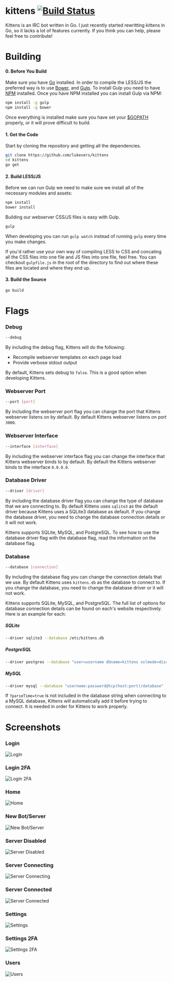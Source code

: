 # kittens [![Build Status](https://travis-ci.org/lukevers/kittens.png?branch=master)](https://travis-ci.org/lukevers/kittens)

Kittens is an IRC bot written in Go. I just recently started rewritting kittens in Go, so it lacks a lot of features currently. If you think you can help, please feel free to contribute!

# Building

#### 0. Before You Build

Make sure you have [Go](http://golang.org/) installed. In order to compile the LESS/JS the preferred way is to use [Bower](http://bower.io/), and [Gulp](http://gulpjs.com/). To install Gulp you need to have [NPM](https://www.npmjs.org/) installed. Once you have NPM installed you can install Gulp via NPM:

```bash
npm install -g gulp
npm install -g bower
```

Once everything is installed make sure you have set your [$GOPATH](http://golang.org/doc/code.html#GOPATH) properly, or it will prove difficult to build.

#### 1. Get the Code

Start by cloning the repository and getting all the dependencies.

```bash
git clone https://github.com/lukevers/kittens
cd kittens
go get
```

#### 2. Build LESS/JS

Before we can run Gulp we need to make sure we install all of the necessary modules and assets:

```bash
npm install
bower install
```

Building our webserver CSS/JS files is easy with Gulp.

```bash
gulp
```

When developing you can run `gulp watch` instead of running `gulp` every time you make changes.

If you'd rather use your own way of compiling LESS to CSS and concating all the CSS files into one file and JS files into one file, feel free. You can checkout `gulpfile.js` in the root of the directory to find out where these files are located and where they end up.

#### 3. Build the Source

```bash
go build
```

# Flags

### Debug

```bash
--debug
```

By including the debug flag, Kittens will do the following:

* Recompile webserver templates on each page load
* Provide verbose stdout output

By default, Kittens sets debug to `false`. This is a good option when developing Kittens.


### Webserver Port

```bash
--port [port]
```

By including the webserver port flag you can change the port that Kittens webserver listens on by default. By default Kittens webserver listens on port `3000`.

### Webserver Interface

```bash
--interface [interface]
```

By including the webserver interface flag you can change the interface that Kittens webserver binds to by default. By default the Kittens webserver binds to the interface `0.0.0.0`.

### Database Driver

```bash
--driver [driver]
```

By including the database driver flag you can change the type of database that we are connecting to. By default Kittens uses `sqlite3` as the default driver because Kittens uses a SQLite3 database as default. If you change the database driver, you need to change the database connection details or it will not work.

Kittens supports SQLite, MySQL, and PostgreSQL. To see how to use the database driver flag with the database flag, read the information on the database flag.

### Database

```bash
--database [connection]
```

By including the database flag you can change the connection details that we use. By default Kittens uses `kittens.db` as the database to connect to. If you change the database, you need to change the database driver or it will not work. 

Kittens supports SQLite, MySQL, and PostgreSQL. The full list of options for database connection details can be found on each's website respectively. Here is an example for each:

##### SQLite

```bash
--driver sqlite3 --database /etc/kittens.db
```

##### PostgreSQL

```bash
--driver postgres --database "user=username dbname=kittens sslmode=disable"
```

##### MySQL

```bash
--driver mysql --database "username:password@tcp(host:port)/database"
```

If `?parseTime=true` is not included in the database string when connecting to a MySQL database, Kittens will automatically add it before trying to connect. It is needed in order for Kittens to work properly.

# Screenshots

### Login

![Login](http://blog.lukevers.com/content/images/2014/Sep/login-2.png)

### Login 2FA

![Login 2FA](http://blog.lukevers.com/content/images/2014/Sep/2fa-1.png)

### Home

![Home](http://blog.lukevers.com/content/images/2014/Sep/home-1.png)

### New Bot/Server

![New Bot/Server](http://blog.lukevers.com/content/images/2014/Sep/newserver-1.png)

### Server Disabled

![Server Disabled](http://blog.lukevers.com/content/images/2014/Sep/serverdisabled.png)

### Server Connecting

![Server Connecting](http://blog.lukevers.com/content/images/2014/Sep/serverconnecting.png)

### Server Connected

![Server Connected](http://blog.lukevers.com/content/images/2014/Sep/serverconnected.png)

### Settings

![Settings](http://blog.lukevers.com/content/images/2014/Sep/settings-1.png)

### Settings 2FA

![Settings 2FA](http://blog.lukevers.com/content/images/2014/Sep/settings2fa.png)

### Users

![Users](http://blog.lukevers.com/content/images/2014/Sep/users.png)
